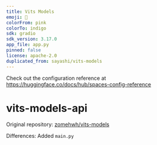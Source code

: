 ```yaml
---
title: Vits Models
emoji: 🏃
colorFrom: pink
colorTo: indigo
sdk: gradio
sdk_version: 3.17.0
app_file: app.py
pinned: false
license: apache-2.0
duplicated_from: sayashi/vits-models
---
```


Check out the configuration reference at https://huggingface.co/docs/hub/spaces-config-reference

# vits-models-api

Original repository: [zomehwh/vits-models](https://huggingface.co/spaces/zomehwh/vits-models-genshin-bh3/tree/main)

Differences: Added `main.py`

